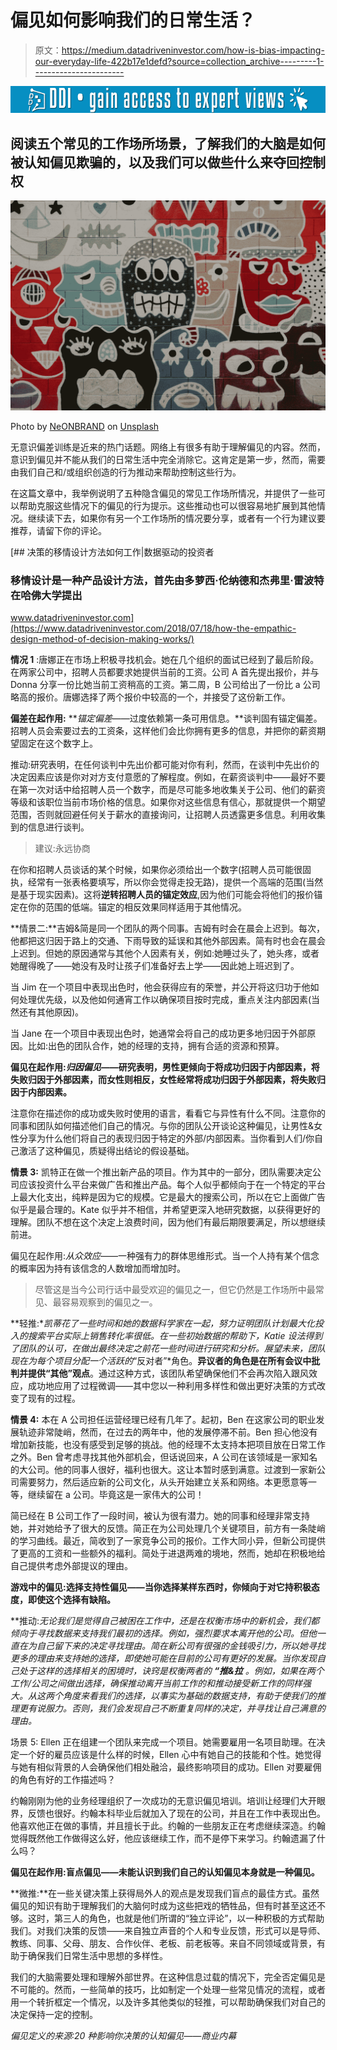 # 偏见如何影响我们的日常生活？

> 原文：<https://medium.datadriveninvestor.com/how-is-bias-impacting-our-everyday-life-422b17e1defd?source=collection_archive---------1----------------------->

[![](img/a92b185e71738e34699e453d55ba4469.png)](http://www.track.datadriveninvestor.com/1B9E)

## 阅读五个常见的工作场所场景，了解我们的大脑是如何被认知偏见欺骗的，以及我们可以做些什么来夺回控制权

![](img/104dc105c0d673bee982635b8ac41ba2.png)

Photo by [NeONBRAND](https://unsplash.com/@neonbrand?utm_source=medium&utm_medium=referral) on [Unsplash](https://unsplash.com?utm_source=medium&utm_medium=referral)

无意识偏差训练是近来的热门话题。网络上有很多有助于理解偏见的内容。然而，意识到偏见并不能从我们的日常生活中完全消除它。这肯定是第一步，然而，需要由我们自己和/或组织创造的行为推动来帮助控制这些行为。

在这篇文章中，我举例说明了五种隐含偏见的常见工作场所情况，并提供了一些可以帮助克服这些情况下的偏见的行为提示。这些推动也可以很容易地扩展到其他情况。继续读下去，如果你有另一个工作场所的情况要分享，或者有一个行为建议要推荐，请留下你的评论。

[](https://www.datadriveninvestor.com/2018/07/18/how-the-empathic-design-method-of-decision-making-works/) [## 决策的移情设计方法如何工作|数据驱动的投资者

### 移情设计是一种产品设计方法，首先由多萝西·伦纳德和杰弗里·雷波特在哈佛大学提出

www.datadriveninvestor.com](https://www.datadriveninvestor.com/2018/07/18/how-the-empathic-design-method-of-decision-making-works/) 

**情况 1** :唐娜正在市场上积极寻找机会。她在几个组织的面试已经到了最后阶段。在两家公司中，招聘人员都要求她提供当前的工资。公司 A 首先提出报价，并与 Donna 分享一份比她当前工资稍高的工资。第二周，B 公司给出了一份比 a 公司略高的报价。唐娜选择了两个报价中较高的一个，并接受了这份新工作。

**偏差在起作用:** ***锚定偏差*——过度依赖第一条可用信息。**谈判固有锚定偏差。招聘人员会索要过去的工资条，这样他们会比你拥有更多的信息，并把你的薪资期望固定在这个数字上。

推动:研究表明，在任何谈判中先出价都可能对你有利，然而，在谈判中先出价的决定因素应该是你对对方支付意愿的了解程度。例如，在薪资谈判中——最好不要在第一次对话中给招聘人员一个数字，而是尽可能多地收集关于公司、他们的薪资等级和该职位当前市场价格的信息。如果你对这些信息有信心，那就提供一个期望范围，否则就回避任何关于薪水的直接询问，让招聘人员透露更多信息。利用收集到的信息进行谈判。

> 建议:永远协商

在你和招聘人员谈话的某个时候，如果你必须给出一个数字(招聘人员可能很固执，经常有一张表格要填写，所以你会觉得走投无路)，提供一个高端的范围(当然是基于现实因素)。这将**逆转招聘人员的锚定效应**,因为他们可能会将他们的报价锚定在你的范围的低端。锚定的相反效果同样适用于其他情况。

**情景二:**吉姆&简是同一个团队的两个同事。吉姆有时会在晨会上迟到。每次，他都把这归因于路上的交通、下雨导致的延误和其他外部因素。简有时也会在晨会上迟到。但她的原因通常与其他个人因素有关，例如:她睡过头了，她头疼，或者她醒得晚了——她没有及时让孩子们准备好去上学——因此她上班迟到了。

当 Jim 在一个项目中表现出色时，他会获得应有的荣誉，并公开将这归功于他如何处理优先级，以及他如何通宵工作以确保项目按时完成，重点关注内部因素(当然还有其他原因)。

当 Jane 在一个项目中表现出色时，她通常会将自己的成功更多地归因于外部原因。比如:出色的团队合作，她的经理的支持，拥有合适的资源和预算。

**偏见在起作用:*归因偏见*——研究表明，男性更倾向于将成功归因于内部因素，将失败归因于外部因素，而女性则相反，女性经常将成功归因于外部因素，将失败归因于内部因素。**

注意你在描述你的成功或失败时使用的语言，看看它与异性有什么不同。注意你的同事和团队如何描述他们自己的情况。与你的团队公开谈论这种偏见，让男性&女性分享为什么他们将自己的表现归因于特定的外部/内部因素。当你看到人们/你自己激活了这种偏见，质疑得出结论的假设基础。

**情景 3:** 凯特正在做一个推出新产品的项目。作为其中的一部分，团队需要决定公司应该投资什么平台来做广告和推出产品。每个人似乎都倾向于在一个特定的平台上最大化支出，纯粹是因为它的规模。它是最大的搜索公司，所以在它上面做广告似乎是最合理的。Kate 似乎并不相信，并希望更深入地研究数据，以获得更好的理解。团队不想在这个决定上浪费时间，因为他们有最后期限要满足，所以想继续前进。

偏见在起作用:*从众效应*——一种强有力的群体思维形式。当一个人持有某个信念的概率因为持有该信念的人数增加而增加时。

> 尽管这是当今公司行话中最受欢迎的偏见之一，但它仍然是工作场所中最常见、最容易观察到的偏见之一。

**轻推:**凯蒂花了一些时间和她的数据科学家在一起，努力证明团队计划最大化投入的搜索平台实际上销售转化率很低。在一些初始数据的帮助下，Katie 设法得到了团队的认可，在做出最终决定之前花一些时间进行研究和分析。展望未来，团队现在为每个项目分配一个活跃的*“反对者”*角色。**异议者的角色是在所有会议中批判并提供“其他”观点**。通过这种方式，该团队希望确保他们不会再次陷入跟风效应，成功地应用了过程微调——其中您以一种利用多样性和做出更好决策的方式改变了现有的过程。

**情景 4:** 本在 A 公司担任运营经理已经有几年了。起初，Ben 在这家公司的职业发展轨迹非常陡峭，然而，在过去的两年中，他的发展停滞不前。Ben 担心他没有增加新技能，也没有感受到足够的挑战。他的经理不太支持本把项目放在日常工作之外。Ben 曾考虑寻找其他外部机会，但话说回来，A 公司在该领域是一家知名的大公司。他的同事人很好，福利也很大。这让本暂时感到满意。过渡到一家新公司需要努力，然后适应新的公司文化，从头开始建立关系和网络。本更愿意等一等，继续留在 a 公司。毕竟这是一家伟大的公司！

简已经在 B 公司工作了一段时间，被认为很有潜力。她的同事和经理非常支持她，并对她给予了很大的反馈。简正在为公司处理几个关键项目，前方有一条陡峭的学习曲线。最近，简收到了一家竞争公司的报价。工作大同小异，但新公司提供了更高的工资和一些额外的福利。简处于进退两难的境地，然而，她却在积极地给自己提供考虑外部提议的理由。

**游戏中的偏见:选择支持性偏见——当你选择某样东西时，你倾向于对它持积极态度，即使这个选择有缺陷。**

**推动:**无论我们是觉得自己被困在工作中，还是在权衡市场中的新机会，我们都倾向于寻找数据来支持我们最初的选择。例如，*强烈要求本离开他的公司。但他一直在为自己留下来的决定寻找理由。简在新公司有很强的金钱*吸引力*，所以她寻找更多的理由来支持她的选择，即使她可能在目前的公司有更好的发展。当你发现自己处于这样的选择相关的困境时，诀窍是权衡两者的 ***“推&拉*** 。例如，如果在两个工作/公司之间做出选择，确保推动*离开当前工作的*和推动*接受新工作的*同样强大。从这两个角度来看我们的选择，以事实为基础的数据支持，有助于使我们的推理更有说服力。否则，我们会发现自己不断重复同样的决定，并寻找让自己满意的理由。*

场景 5: Ellen 正在组建一个团队来完成一个项目。她需要雇用一名项目助理。在决定一个好的雇员应该是什么样的时候，Ellen 心中有她自己的技能和个性。她觉得与她有相似背景的人会确保他们相处融洽，最终影响项目的成功。Ellen 对要雇佣的角色有好的工作描述吗？

约翰刚刚为他的业务经理组织了一次成功的无意识偏见培训。培训让经理们大开眼界，反馈也很好。约翰本科毕业后就加入了现在的公司，并且在工作中表现出色。他喜欢他正在做的事情，并且擅长于此。约翰的一些朋友正在考虑继续深造。约翰觉得既然他工作做得这么好，他应该继续工作，而不是停下来学习。约翰遗漏了什么吗？

**偏见在起作用:盲点偏见——未能认识到我们自己的认知偏见本身就是一种偏见。**

**微推:**在一些关键决策上获得局外人的观点是发现我们盲点的最佳方式。虽然偏见的知识有助于理解我们的大脑何时成为这些把戏的牺牲品，但有时甚至这还不够。这时，第三人的角色，也就是他们所谓的“独立评论”，以一种积极的方式帮助我们。对我们决策的反馈——来自独立声音的个人和专业反馈，形式可以是导师、教练、同事、父母、朋友、合作伙伴、老板、前老板等。来自不同领域或背景，有助于确保我们日常生活中思想的多样性。

我们的大脑需要处理和理解外部世界。在这种信息过载的情况下，完全否定偏见是不可能的。然而，一些简单的技巧，比如制定一个处理一些常见情况的流程，或者用一个转折框定一个情况，以及许多其他类似的轻推，可以帮助确保我们对自己的决定保持一定的控制。

*偏见定义的来源:20 种影响你决策的认知偏见——商业内幕*